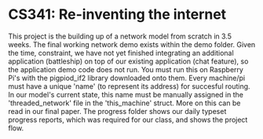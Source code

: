 # CS341: Re-inventing the internet
This project is the building up of a network model from scratch in 3.5 weeks. The final working network demo exists within the demo folder. Given the time, constraint, we have not yet finished integrating an additional application (battleship) on top of our existing application (chat feature), so the application demo code does not run. You must run this on Raspberry Pi's with the pigpiod_if2 library downloaded onto them. Every machine/pi must have a unique 'name' (to represent its address) for succesful routing. In our model's current state, this name must be manually assigned in the 'threaded_network' file in the 'this_machine' struct. More on this can be read in our final paper. The progress folder shows our daily typeset progress reports, which was required for our class, and shows the project flow. 
